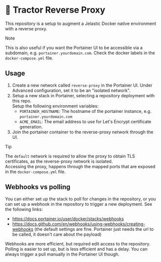 # 🚜 Tractor Reverse Proxy

This repository is a setup to augment a Jelastic Docker native environment with a reverse proxy.

> [!NOTE]  
> This is also useful if you want the Portainer UI to be accessible via a subdomain, e.g. `portainer.yourdomain.com`. Check the docker labels in the `docker-compose.yml` file.

## Usage

1. Create a new network called `reverse-proxy` in the Portainer UI. Under Advanced configuration, set it to be an "isolated network".
2. Setup a new stack in Portainer, selecting a repository deployment with this repo.  
    Setup the following environment variables:
    - `PORTAINER_HOSTNAME`: The hostname of the portainer instance, e.g. `portainer.yourdomain.com`
    - `ACME_EMAIL`: The email address to use for Let's Encrypt certificate generation.
3. Join the portainer container to the reverse-proxy network through the UI.

> [!TIP]  
> The `default` network is required to allow the proxy to obtain TLS certificates, as the reverse-proxy network is isolated.  
> Accessing the proxy, happens through the mapped ports that are exposed in the `docker-compose.yml` file.

## Webhooks vs polling

You can either set up the stack to poll for changes in the repository, or you can set up a webhook in the repository to trigger a new deployment. See the following links:
- https://docs.portainer.io/user/docker/stacks/webhooks
- https://docs.github.com/en/webhooks/using-webhooks/creating-webhooks (the default settings are fine. Portainer just needs the url to be called, it doesn't care about the payload)

Webhooks are more efficient, but required edit access to the repository.  
Polling is easier to set up, but is less efficient and has a delay. You can always trigger a pull manually in the Portainer UI though.